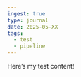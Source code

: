 ```yaml
---
ingest: true
type: journal
date: 2025-05-XX
tags:
  - test
  - pipeline
---
```

Here’s my test content!
